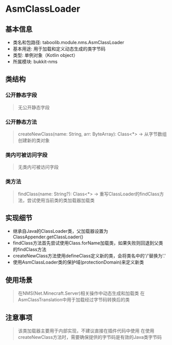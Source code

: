 # AsmClassLoader

## 基本信息
- 类名和包路径: taboolib.module.nms.AsmClassLoader
- 基本用途: 用于加载和定义动态生成的类字节码
- 类型: 单例对象（Kotlin object）
- 所属模块: bukkit-nms

## 类结构

### 公开静态字段
> 无公开静态字段

### 公开静态方法
> createNewClass(name: String, arr: ByteArray): Class<*> -> 从字节数组创建新的类对象

### 类内可被访问字段
> 无类内可被访问字段

### 类方法
> findClass(name: String?): Class<*> -> 重写ClassLoader的findClass方法，尝试使用当前类的类加载器加载类

## 实现细节
- 继承自Java的ClassLoader类，父加载器设置为ClassAppender.getClassLoader()
- findClass方法首先尝试使用Class.forName加载类，如果失败则回退到父类的findClass方法
- createNewClass方法使用defineClass定义新的类，会将类名中的'/'替换为'.'
- 使用AsmClassLoader类的保护域(protectionDomain)来定义新类

## 使用场景
> 在NMS(Net.Minecraft.Server)相关操作中动态生成和加载类
> 在AsmClassTranslation中用于加载经过字节码转换后的类

## 注意事项
> 该类加载器主要用于内部实现，不建议直接在插件代码中使用
> 在使用createNewClass方法时，需要确保提供的字节码是有效的Java类字节码

